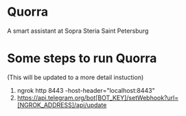 # Quorra
A smart assistant at Sopra Steria Saint Petersburg


# Some steps to run Quorra 

(This will be updated to a more detail instuction)

1. ngrok http 8443 -host-header="localhost:8443"
2. https://api.telegram.org/bot[BOT_KEY]/setWebhook?url=[NGROK_ADDRESS]/api/update